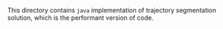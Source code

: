 This directory contains `java` implementation of trajectory segmentation solution, which is the performant version of code. 

